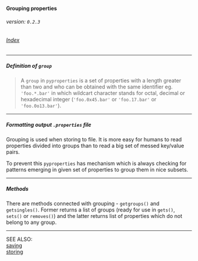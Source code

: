 #### Grouping properties
###### _version: `0.2.3`_

###### [Index](index.mdown)
----


##### Definition of `group` 

>   A `group` in `pyproperties` is a set of properties with a length greater than two and 
>   who can be obtained with the same identifier eg. `'foo.*.bar'` in which 
>   wildcart character stands for octal, decimal or hexadecimal integer 
>   (`'foo.0x45.bar'` or `'foo.17.bar'` or `'foo.0o13.bar'`).


----

##### Formatting output `.properties` file

Grouping is used when storing to file. It is more easy for humans to read properties divided into 
groups than to read a big set of messed key/value pairs.  

To prevent this `pyproperties` has mechanism which is always checking for patterns emerging in 
given set of properties to group them in nice subsets.  


----

##### Methods

There are methods connected with grouping - `getgroups()` and `getsingles()`. 
Former returns a list of groups (ready for use in `gets()`, `sets()` or `removes()`) and the latter returns list of properties which 
do not belong to any group. 


----

SEE ALSO:  
[saving](saving.mdown)  
[storing](storing.mdown)